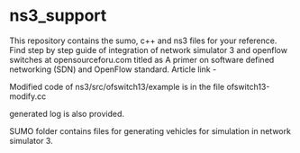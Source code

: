 # ns3_support
This repository contains the sumo, c++ and ns3 files for your reference. Find step by step guide of integration of network simulator 3 and openflow switches at opensourceforu.com titled as A primer on software defined networking (SDN) and OpenFlow standard. Article link - 

Modified code of ns3/src/ofswitch13/example is in the file ofswitch13-modify.cc 

generated log is also provided.

SUMO folder contains files for generating vehicles for simulation in network simulator 3.
